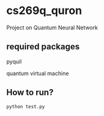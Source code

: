 # cs269q_quron
Project on Quantum Neural Network

## required packages
pyquil

quantum virtual machine

## How to run?
```
python test.py
```
